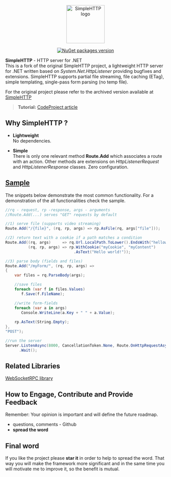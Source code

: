 <p align="center">
    <img src="Deploy/Logo/logo-big.png" alt="SimpleHTTP logo" width="120" align="center" />
</p>

<p align="center">
    <a href="https://www.nuget.org/packages/Simple-HTTP/"> <img src="https://img.shields.io/badge/SimpleHTTP-v1.x-green.svg?style=flat-square" alt="NuGet packages version"/>  </a>
</p>

**SimpleHTTP** - HTTP server for .NET    
This is a fork of the original SimpleHTTP project, a lightweight HTTP server for .NET written based on *System.Net.HttpListener* providing bugfixes and extensions. SimpleHTTP supports partial file streaming, file caching (ETag), simple templating, single-pass form parsing (no temp file).

For the original project please refer to the archived version available at <a href="https://github.com/dajuric/simple-http">SimpleHTTP</a>

> **Tutorial:** <a href="https://www.codeproject.com/Articles/1223491/Introducing-Simple-HTTP-Server-for-NET" target="_blank">CodeProject article</a>



## Why SimpleHTTP ?

+ **Lightweight**   
No dependencies.

+ **Simple**   
There is only one relevant method **Route.Add** which associates a route with an action. 
Other methods are extensions on *HttpListenerRequest* and *HttpListenerResponse* classes.
Zero configuration.

 
## <a href="Samples/"> Sample</a>

The snippets below demonstrate the most common functionality. For a demonstration of the all functionalities check the sample.

 ``` csharp
//rq - request, rp -response, args - arguments
//Route.Add(...) serves "GET" requests by default

//1) serve file (supports video streaming)
Route.Add("/{file}", (rq, rp, args) => rp.AsFile(rq, args["file"]));

//2) return text with a cookie if a path matches a condition
Route.Add((rq, args)     => rq.Url.LocalPath.ToLower().EndsWith("helloworld"), 
           (rq, rp, args) => rp.WithCookie("myCookie", "myContent")
                               .AsText("Hello world!"));

//3) parse body (fields and files)
Route.Add("/myForm/", (rq, rp, args) => 
{
     var files = rq.ParseBody(args);

     //save files
     foreach (var f in files.Values)
        f.Save(f.FileName);

     //write form-fields
     foreach (var a in args)
        Console.WriteLine(a.Key + " " + a.Value);
        
     rp.AsText(String.Empty);
}, 
"POST");

//run the server
Server.ListenAsync(8000, CancellationToken.None, Route.OnHttpRequestAsync)
       .Wait();
 ``` 


## Related Libraries
<a href="https://github.com/dajuric/websocket-rpc" target="_blank">WebSocketRPC library</a>


## How to Engage, Contribute and Provide Feedback  
Remember: Your opinion is important and will define the future roadmap.
+ questions, comments - Github
+ **spread the word** 

## Final word
If you like the project please **star it** in order to help to spread the word. That way you will make the framework more significant and in the same time you will motivate me to improve it, so the benefit is mutual.
